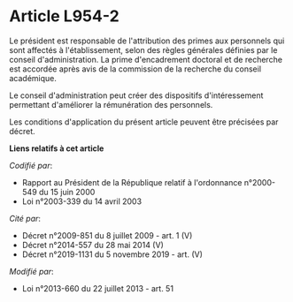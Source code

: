 # Article L954-2

Le président est responsable de l'attribution des primes aux personnels qui sont affectés à l'établissement, selon des règles
générales définies par le conseil d'administration. La prime d'encadrement doctoral et de recherche est accordée après avis
de la commission de la recherche du conseil académique.

Le conseil d'administration peut créer des dispositifs d'intéressement permettant d'améliorer la rémunération des personnels.

Les conditions d'application du présent article peuvent être précisées par décret.

**Liens relatifs à cet article**

_Codifié par_:

  - Rapport au Président de la République relatif à l'ordonnance n°2000-549 du 15 juin 2000
  - Loi n°2003-339 du 14 avril 2003

_Cité par_:

  - Décret n°2009-851 du 8 juillet 2009 - art. 1 (V)
  - Décret n°2014-557 du 28 mai 2014 (V)
  - Décret n°2019-1131 du 5 novembre 2019 - art. (V)

_Modifié par_:

  - Loi n°2013-660 du 22 juillet 2013 - art. 51
